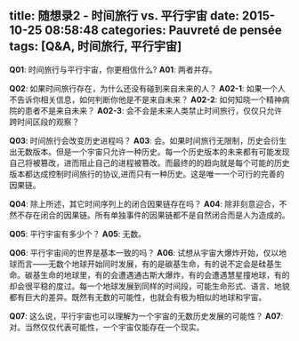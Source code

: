 title: 随想录2 - 时间旅行 vs. 平行宇宙
date: 2015-10-25 08:58:48
categories: Pauvreté de pensée
tags: [Q&A, 时间旅行, 平行宇宙]
---

**Q01**: 时间旅行与平行宇宙，你更相信什么?
**A01**: 两者并存。
<!-- more -->

**Q02**: 如果时间旅行存在，为什么还没有碰到来自未来的人？
**A02-1**: 如果一个人不告诉你相关信息，如何判断你他是不是来自未来？
**A02-2**: 如何知晓一个精神病院的患者不是来自未来？
**A02-3**: 会不会是未来人类禁止时间旅行，仅仅只允许跨时间区段的观察？

**Q03**: 时间旅行会改变历史进程吗？
**A03**: 会。如果时间旅行无限制，历史会衍生出无数版本。但是一个宇宙只允许一种历史。每一个历史版本的未来都有可能发现自己将被篡改，进而阻止自己的进程被篡改。而最终的的趋向就是每个可能的历史版本都达成控制时间旅行的协议,进而只有一种历史。这是唯一一个可行的完善的因果链。

**Q04**: 除上所述，其它时间序列上的闭合因果链存在吗？
**A04**: 除非刻意迎合，不然不存在闭合的因果链。所有单独事件的因果链都不是自然闭合而是人为造成的。

**Q05**: 平行宇宙有多少个？
**A05**: 无数。

**Q06**: 平行宇宙间的世界是基本一致的吗？
**A06**: 试想从宇宙大爆炸开始，仅以地球而言——无数个地球开始同时发展，有的是碳基生命，有的说不定会是硅基生命。碳基生命的地球里，有的会遭遇通古斯大爆炸，有的会遭遇慧星撞地球，有的却会很平稳的度过。每一个地球发展到同样的时间段，可能生命形式、语言、地貌都有巨大的差异。既然有无数的可能性，也就会有极为相似的地球和宇宙。

**Q07**: 这么说，平行宇宙也可以理解为一个宇宙的无数历史发展的可能性？
**A07**: 对。当然仅仅代表可能性，一个宇宙仅能存在一个现实。